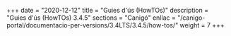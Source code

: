 +++
date        = "2020-12-12"
title       = "Guies d'ús (HowTOs)"
description = "Guies d'ús (HowTOs) 3.4.5"
sections    = "Canigó"
enllac      = "/canigo-portal/documentacio-per-versions/3.4LTS/3.4.5/how-tos/"
weight      = 7
+++
